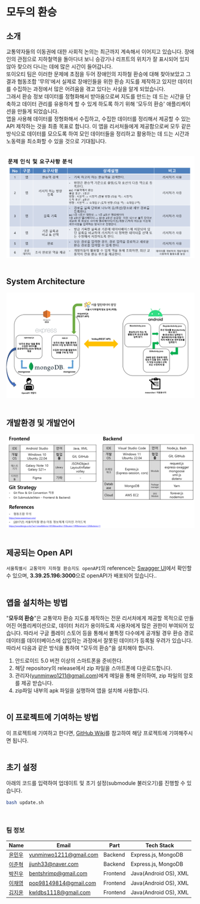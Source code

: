 # 모두의 환승
## 소개
교통약자들의 이동권에 대한 사회적 논의는 최근까지 계속해서 이어지고 있습니다. 장애인의 관점으로 지하철역을 돌아다녀 보니 승강기나 리프트의 위치가 잘 표시되어 있지 않아 찾으러 다니는 데에 많은 시간이 들어갑니다.<br>
또이오티 팀은 이러한 문제에 초점을 두어 장애인의 지하철 환승에 대해 찾아보았고 그 결과 협동조합 '무의'에서 실제로 장애인들을 위한 환승 지도를 제작하고 있지만 데이터를 수집하는 과정에서 많은 어려움을 겪고 있다는 사실을 알게 되었습니다.<br>
그래서 환승 정보 데이터를 정형화해서 받아옴으로써 지도를 만드는 데 드는 시간을 단축하고 데이터 관리를 유용하게 할 수 있게 하도록 하기 위해 '모두의 환승' 애플리케이션을 만들게 되었습니다.<br>
앱을 사용해 데이터를 정형화해서 수집하고, 수집한 데이터를 정리해서 제공할 수 있는 API 제작하는 것을 최종 목표로 합니다. 이 앱을 리서처들에게 제공함으로써 모두 같은 방식으로 데이터를 모으도록 하여 모인 데이터들을 정리하고 활용하는 데 드는 시간과 노동력을 최소화할 수 있을 것으로 기대됩니다.<br><br>

<img src="./img/requirements.png">
<br><br>

<!-- ## 시연 영상
[![YouTube](https://img.shields.io/badge/YouTube-%23FF0000.svg?style=for-the-badge&logo=YouTube&logoColor=white)](https://youtu.be/cYq_--GPmiE)
<br><br> -->

## System Architecture
<img src="./img/system.jpg">
<br><br>

## 개발환경 및 개발언어
<img src="./img/env.png">
<br><br>

## 제공되는 Open API
`서울특별시 교통약자 지하철 환승지도 openAPI`의 reference는 <a href="http://3.39.25.196:3000/api-docs/#/">Swagger UI</a>에서 확인할 수 있으며, **3.39.25.196:3000**으로 openAPI가 배포되어 있습니다..
<br><br>


## 앱을 설치하는 방법
"**모두의 환승**"은 교통약자 환승 지도를 제작하는 전문 리서처에게 제공할 목적으로 만들어진 어플리케이션으로, 데이터 처리가 용이하도록 사용자에게 많은 권한이 부여되어 있습니다. 따라서 구글 플레이 스토어 등을 통해서 불특정 다수에게 공개될 경우 환승 경로 데이터를 데이터베이스에 삽입하는 과정에서 잘못된 데이터가 등록될 우려가 있습니다. 따라서 다음과 같은 방식을 통하여 "모두의 환승"을 설치해야 합니다.
1. 안드로이드 5.0 버전 이상의 스마트폰을 준비한다.
2. 해당 repository의 release에서 zip 파일을 스마트폰에 다운로드합니다.
3. 관리자(yunminwo1211@gmail.com)에게 메일을 통해 문의하여, zip 파일의 암호를 제공 받습니다.
4. zip파일 내부의 apk 파일을 실행하여 앱을 설치해 사용합니다.
<br><br>

## 이 프로젝트에 기여하는 방법
이 프로젝트에 기여하고 한다면, <a href="https://github.com/AgainIoT/Everyones-Transfer_Main/wiki/To-Contribute-this-Project...">GitHub Wiki</a>를 참고하여 해당 프로젝트에 기여해주시면 됩니다.
<br><br>

## 초기 설정
아래의 코드를 입력하여 업데이트 및 초기 설정(submodule 불러오기)를 진행할 수 있습니다.

```bash
bash update.sh
```
<br>

### 팀 정보
| Name   | Email                 | Part | Tech Stack |
| ------ | --------------------- | ---------- | ---------- |
| <a href="https://github.com/ymw0407">윤민우</a> | yunminwo1211@gmail.com | Backend  | Express.js, MongoDB |
| <a href="https://github.com/jjunh33">이준혁</a> | jjunh33@naver.com | Backend | Express.js, MongoDB |
| <a href="https://github.com/bentshrimp">박진우</a> | bentshrimp@gmail.com | Frontend | Java(Android OS), XML |
| <a href="https://github.com/hummingbbird">이채영</a> | pop98149814@gmail.com | Frontend | Java(Android OS), XML |
| <a href="https://github.com/Kim-Jiyun">김지윤</a> | kwldbs1118@gmail.com | Frontend | Java(Android OS), XML |
